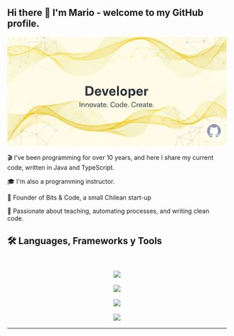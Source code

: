 ## Hi there 👋 I'm Mario - welcome to my GitHub profile.

<img src="https://github.com/ProfeMarioStomas/ProfeMarioStomas/blob/main/Gemini_Generated_Image_5dp2c35dp2c35dp2.png" alt="Github banner">

🎬 I've been programming for over 10 years, and here I share my current code, written in Java and TypeScript.

🎓 I'm also a programming instructor.

🚀 Founder of Bits & Code, a small Chilean start-up

🧠 Passionate about teaching, automating processes, and writing clean code.

## 🛠️ Languages, Frameworks y Tools

<br>

<p align="center">
  <img src="https://skillicons.dev/icons?i=ts,java,php,cs,dotnet,html,css" />
</p>
<p align="center">
  <img src="https://skillicons.dev/icons?i=postgres,mysql,mongodb,sqlite,hibernate,prisma,supabase,sequelize" />
</p>
<p align="center">
  <img src="https://skillicons.dev/icons?i=spring,nodejs,express,graphql,react,remix,nestjs,nextjs,jest" />
</p>
<p align="center">
  <img src="https://skillicons.dev/icons?i=bitbucket,github,npm,idea,cloudflare,workers,notion,postman,apple" />
</p>

<hr>

<!--
**ProfeMarioStomas/ProfeMarioStomas** is a ✨ _special_ ✨ repository because its `README.md` (this file) appears on your GitHub profile.

Here are some ideas to get you started:

- 🔭 I’m currently working on ...
- 🌱 I’m currently learning ...
- 👯 I’m looking to collaborate on ...
- 🤔 I’m looking for help with ...
- 💬 Ask me about ...
- 📫 How to reach me: ...
- 😄 Pronouns: ...
- ⚡ Fun fact: ...
-->
